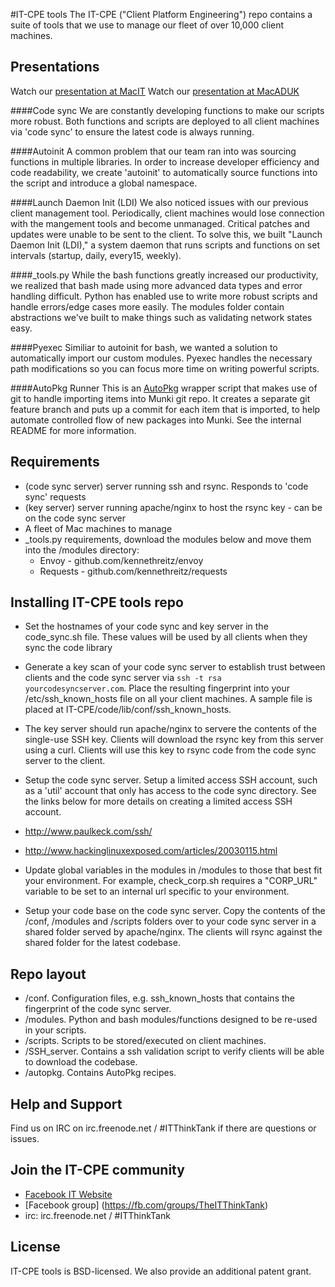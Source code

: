 #IT-CPE tools
The IT-CPE ("Client Platform Engineering") repo contains a suite of tools that we use to manage our fleet of over 10,000 client
machines.

## Presentations
Watch our [presentation at MacIT](http://www.youtube.com/watch?v=Z3gMXUxI0Hs)
Watch our [presentation at MacADUK](https://www.youtube.com/watch?v=VIzgMavUFRQ)


####Code sync
We are constantly developing functions to make our scripts more robust. Both functions and scripts are deployed to all client machines via 'code sync' to ensure the latest code is always running.

####Autoinit
A common problem that our team ran into was sourcing functions in multiple
libraries. In order to increase developer efficiency and code readability, we create 'autoinit' to automatically source functions into the script and introduce a global namespace.

####Launch Daemon Init (LDI)
We also noticed issues with our previous client management tool. Periodically, client machines would lose connection with the mangement tools and become unmanaged.
Critical patches and updates were unable to be sent to the client. To solve this, we built "Launch Daemon Init (LDI)," a system daemon that runs scripts and functions on set intervals (startup, daily, every15, weekly).

####_tools.py
While the bash functions greatly increased our productivity, we realized that bash made using more advanced data types and error handling difficult. Python has enabled use to write more robust scripts and handle errors/edge cases more easily. The modules folder contain abstractions we've built to make things such as validating network states easy.

####Pyexec
Similiar to autoinit for bash, we wanted a solution to automatically import our custom modules. Pyexec handles the necessary path modifications so you can focus more time on writing powerful scripts.

####AutoPkg Runner
This is an [AutoPkg](https://github.com/autopkg/autopkg/) wrapper script that makes use of git to handle importing items into Munki git repo. It creates a separate git feature branch and puts up a commit for each item that is imported, to help automate controlled flow of new packages into Munki.
See the internal README for more information.

## Requirements
* (code sync server) server running ssh and rsync. Responds to 'code sync' requests 
* (key server) server running apache/nginx to host the rsync key - can be on the code sync server 
* A fleet of Mac machines to manage
* _tools.py requirements, download the modules below and move them into the /modules directory:
  * Envoy - github.com/kennethreitz/envoy
  * Requests - github.com/kennethreitz/requests

## Installing IT-CPE tools repo
* Set the hostnames of your code sync and key server in the code_sync.sh file. These values will be used by all clients when they sync the code library

* Generate a key scan of your code sync server to establish trust between clients and the code sync server via `ssh -t rsa yourcodesyncserver.com`. Place the resulting fingerprint into your /etc/ssh_known_hosts file on all your client machines. A sample file is placed at IT-CPE/code/lib/conf/ssh_known_hosts.

* The key server should run apache/nginx to servere the contents of the single-use SSH key. Clients will download the rsync key from this server using a curl. Clients will use this key to rsync code from the code sync server to the client.

* Setup the code sync server. Setup a limited access SSH account, such as a 'util' account that only has access to the code sync directory. See the links below for more details on creating a limited access SSH account.
 * http://www.paulkeck.com/ssh/
 * http://www.hackinglinuxexposed.com/articles/20030115.html

* Update global variables in the modules in /modules to those that best fit your environment. For example, check_corp.sh requires a "CORP_URL" variable to be set to an internal url specific to your environment.

* Setup your code base on the code sync server. Copy the contents of the /conf, /modules and /scripts folders over to your code sync server in a shared folder served by apache/nginx. The clients will rsync against the shared folder for the latest codebase.

  
## Repo layout
* /conf. Configuration files, e.g. ssh_known_hosts that contains the fingerprint of the code sync server.
* /modules. Python and bash modules/functions designed to be re-used in your scripts.
* /scripts. Scripts to be stored/executed on client machines.
* /SSH_server. Contains a ssh validation script to verify clients will be able to download the codebase.
* /autopkg. Contains AutoPkg recipes.


## Help and Support
Find us on IRC on irc.freenode.net / #ITThinkTank if there are questions or issues.

## Join the IT-CPE community
* [Facebook IT Website](https://fb.com/it)
* [Facebook group] (https://fb.com/groups/TheITThinkTank)
* irc: irc.freenode.net / #ITThinkTank

## License
IT-CPE tools is BSD-licensed. We also provide an additional patent grant.
